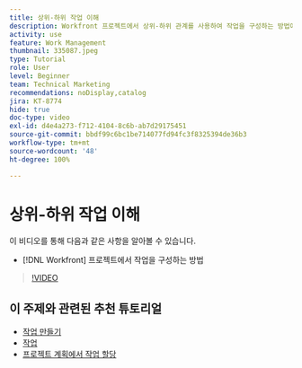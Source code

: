 ```yaml
---
title: 상위-하위 작업 이해
description: Workfront 프로젝트에서 상위-하위 관계를 사용하여 작업을 구성하는 방법에 대해 알아봅니다.
activity: use
feature: Work Management
thumbnail: 335087.jpeg
type: Tutorial
role: User
level: Beginner
team: Technical Marketing
recommendations: noDisplay,catalog
jira: KT-8774
hide: true
doc-type: video
exl-id: d4e4a273-f712-4104-8c6b-ab7d29175451
source-git-commit: bbdf99c6bc1be714077fd94fc3f8325394de36b3
workflow-type: tm+mt
source-wordcount: '48'
ht-degree: 100%

---
```


# 상위-하위 작업 이해

이 비디오를 통해 다음과 같은 사항을 알아볼 수 있습니다.

* [!DNL Workfront] 프로젝트에서 작업을 구성하는 방법

>[!VIDEO](https://video.tv.adobe.com/v/335087/?quality=12&learn=on&enablevpops=1)

## 이 주제와 관련된 추천 튜토리얼

* [작업 만들기](/help/manage-work/tasks/how-to-create-tasks.md)
* [작업](/help/manage-work/tasks/work-with-tasks.md)
* [프로젝트 계획에서 작업 할당](/help/manage-work/tasks/assign-tasks-from-the-project-plan.md)
